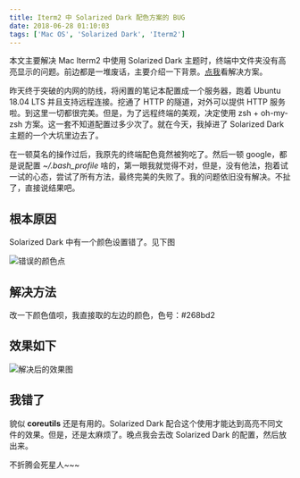 ```yaml
---
title: Iterm2 中 Solarized Dark 配色方案的 BUG
date: 2018-06-28 01:10:03
tags: ['Mac OS', 'Solarized Dark', 'Iterm2']
---
```


本文主要解决 Mac Iterm2 中使用 Solarized Dark 主题时，终端中文件夹没有高亮显示的问题。前边都是一堆废话，主要介绍一下背景。[点我](#根本原因)看解决方案。

昨天终于突破的内网的防线，将闲置的笔记本配置成一个服务器，跑着 Ubuntu 18.04 LTS 并且支持远程连接。挖通了 HTTP 的隧道，对外可以提供 HTTP 服务啦。到这里一切都很完美。但是，为了远程终端的美观，决定使用 zsh + oh-my-zsh 方案。这一套不知道配置过多少次了。就在今天，我掉进了 Solarized Dark 主题的一个大坑里边去了。

在一顿莫名的操作过后，我原先的终端配色竟然被狗吃了。然后一顿 google，都是说配置 *~/.bash_profile* 啥的，第一眼我就觉得不对，但是，没有他法，抱着试一试的心态，尝试了所有方法，最终完美的失败了。我的问题依旧没有解决。不扯了，直接说结果吧。

## 根本原因

Solarized Dark 中有一个颜色设置错了。见下图

![错误的颜色点](https://imgs.sanbaofengs.com/18-6-28/56607008.jpg)

## 解决方法

改一下颜色值呗，我直接取的左边的颜色，色号：#268bd2

## 效果如下

![解决后的效果图](https://imgs.sanbaofengs.com/18-6-28/64963089.jpg)

## 我错了

貌似 **coreutils** 还是有用的。Solarized Dark 配合这个使用才能达到高亮不同文件的效果。但是，还是太麻烦了。晚点我会去改 Solarized Dark 的配置，然后放出来。

不折腾会死星人~~~
